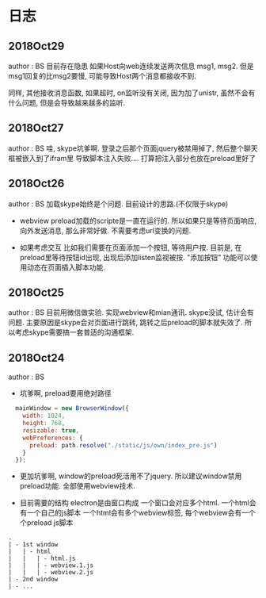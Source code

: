 # 日志

## 2018Oct29
author : BS
目前存在隐患
如果Host向web连续发送两次信息 msg1, msg2.
但是msg1回复的比msg2要慢, 可能导致Host两个消息都接收不到.

同样, 其他接收消息函数, 如果超时, on监听没有关闭, 因为加了unistr, 虽然不会有什么问题, 但是会导致越来越多的监听.

## 2018Oct27
author : BS
哇, skype坑爹啊. 登录之后那个页面jquery被禁用掉了, 然后整个聊天框被嵌入到了ifram里
导致脚本注入失败....
打算把注入部分也放在preload里好了

## 2018Oct26
author : BS
加载skype始终是个问题. 目前设计的思路.(不仅限于skype)

- webview preload加载的scripte是一直在运行的.
所以如果只是等待页面响应, 向外发送消息, 那么非常好做. 不需要考虑url变换的问题.

- 如果考虑交互
比如我们需要在页面添加一个按钮, 等待用户按.
目前是, 在preload里等待按钮id出现, 出现后添加listen监视被按.
"添加按钮" 功能可以使用动态在页面插入脚本功能.

## 2018Oct25
author : BS
目前用微信做实验. 实现webview和mian通讯.
skype没试, 估计会有问题. 主要原因是skype会对页面进行跳转, 跳转之后preload的脚本就失效了.
所以考虑skype需要搞一套普适的沟通框架.

## 2018Oct24
author : BS
- 坑爹啊, preload要用绝对路径
``` javascript
  mainWindow = new BrowserWindow({
    width: 1024,
    height: 768,
    resizable: true,
    webPreferences: {
      preload: path.resolve("./static/js/own/index_pre.js")
    }
  });
```

- 更加坑爹啊, window的preload死活用不了jquery.
所以建议window禁用preload功能. 全部使用webview技术.

- 目前需要的结构
electron是由窗口构成
一个窗口会对应多个html.
一个html会有一个自己的js脚本
一个html会有多个webview标签, 每个webview会有一个个preload js脚本
```
.
| - 1st window
|   | - html
|   |   | - html.js
|   |   | - webview.1.js
|   |   | - webview.2.js  
| - 2nd window
| - ...
```
